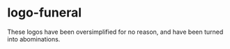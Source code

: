 # logo-funeral
These logos have been oversimplified for no reason, and have been turned into abominations.
